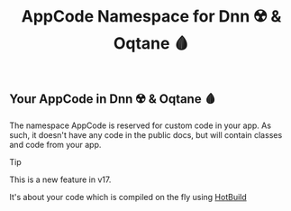 ﻿---
uid: AppCode
summary: The starting point for your code in your App for both Dnn ☢️ & Oqtane 🩸.
title: AppCode Namespace for Dnn ☢️ & Oqtane 🩸
---

## Your AppCode in Dnn ☢️ & Oqtane 🩸

The namespace AppCode is reserved for custom code in your app.
As such, it doesn't have any code in the public docs, but will contain classes and code from your app.

> [!TIP]
> This is a new feature in v17.
>
> It's about your code which is compiled on the fly using [HotBuild](xref:Guides.HotBuild.Index)
